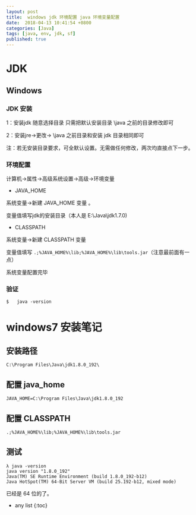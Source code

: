 ```yaml
---
layout: post
title:  windows jdk 环境配置 java 环境变量配置
date:  2018-04-13 10:41:54 +0800
categories: [Java]
tags: [java, env, jdk, sf]
published: true
---
```


# JDK

## Windows

### JDK 安装

1：安装jdk 随意选择目录 只需把默认安装目录 \java 之前的目录修改即可

2：安装jre→更改→ \java 之前目录和安装 jdk 目录相同即可

注：若无安装目录要求，可全默认设置。无需做任何修改，两次均直接点下一步。


### 环境配置

计算机→属性→高级系统设置→高级→环境变量

- JAVA_HOME

系统变量→新建 JAVA_HOME 变量 。

变量值填写jdk的安装目录（本人是 E:\Java\jdk1.7.0)

- CLASSPATH

系统变量→新建 CLASSPATH 变量

变量值填写   `.;%JAVA_HOME%\lib;%JAVA_HOME%\lib\tools.jar`（注意最前面有一点）

系统变量配置完毕

### 验证

```
$   java -version
```


# windows7 安装笔记

## 安装路径

```
C:\Program Files\Java\jdk1.8.0_192\
```

## 配置 java_home

```
JAVA_HOME=C:\Program Files\Java\jdk1.8.0_192
```

## 配置 CLASSPATH

```
.;%JAVA_HOME%\lib;%JAVA_HOME%\lib\tools.jar
```

## 测试

```
λ java -version
java version "1.8.0_192"
Java(TM) SE Runtime Environment (build 1.8.0_192-b12)
Java HotSpot(TM) 64-Bit Server VM (build 25.192-b12, mixed mode)
```

已经是 64 位的了。


* any list
{:toc}









 





